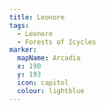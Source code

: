 ```yaml
---
title: Leonore
tags:
  - Leonore
  - Forests of Icycles
marker:
  mapName: Arcadia
  x: 190
  y: 193
  icon: capitol
  colour: lightblue
---
```

